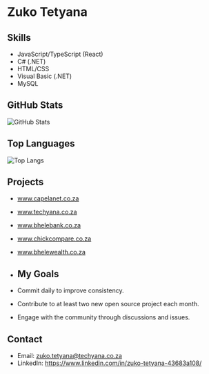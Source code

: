 # Zuko Tetyana

## Skills
- JavaScript/TypeScript (React)
- C# (.NET)
- HTML/CSS
- Visual Basic (.NET)
- MySQL

## GitHub Stats
![GitHub Stats](https://github-readme-stats.vercel.app/api?username=Techyana&show_icons=true&theme=radical&count_private=true)

## Top Languages
![Top Langs](https://github-readme-stats.vercel.app/api/top-langs/?username=Techyana&layout=compact)


## Projects
- www.capelanet.co.za
- www.techyana.co.za
- www.bhelebank.co.za
- www.chickcompare.co.za
- www.bhelewealth.co.za

- ## My Goals
- Commit daily to improve consistency.
- Contribute to at least two new open source project each month.
- Engage with the community through discussions and issues.

## Contact
- Email: zuko.tetyana@techyana.co.za
- LinkedIn: https://www.linkedin.com/in/zuko-tetyana-43683a108/

